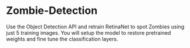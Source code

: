 # Zombie-Detection
Use the Object Detection API and retrain RetinaNet to spot Zombies using just 5 training images. You will setup the model to restore pretrained weights and fine tune the classification layers.
